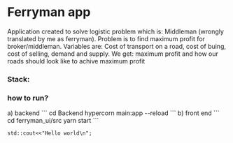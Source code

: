 <h1>Ferryman app</h1>

Application created to solve logistic problem which is: Middleman (wrongly translated by me as ferryman).
Problem is to find maximum profit for broker/middleman. Variables are: Cost of transport on a road, cost of buing, cost of selling, demand and supply.
We get: maximum profit and how our roads should look like to achive maximum profit

<h3>Stack:</h3>


<h3>how to run?</h3>
a) backend
```
cd Backend
hypercorn main:app --reload
```
b) front end
```
cd ferryman_ui/src
yarn start
```

```
std::cout<<"Hello world\n";
```
